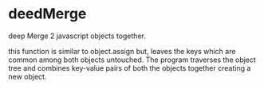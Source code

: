 # deedMerge
deep Merge 2 javascript objects together.

this function is similar to object.assign but, leaves the keys which are common among both objects untouched.
The program traverses the object tree and combines key-value pairs of both the objects together creating a new object.

